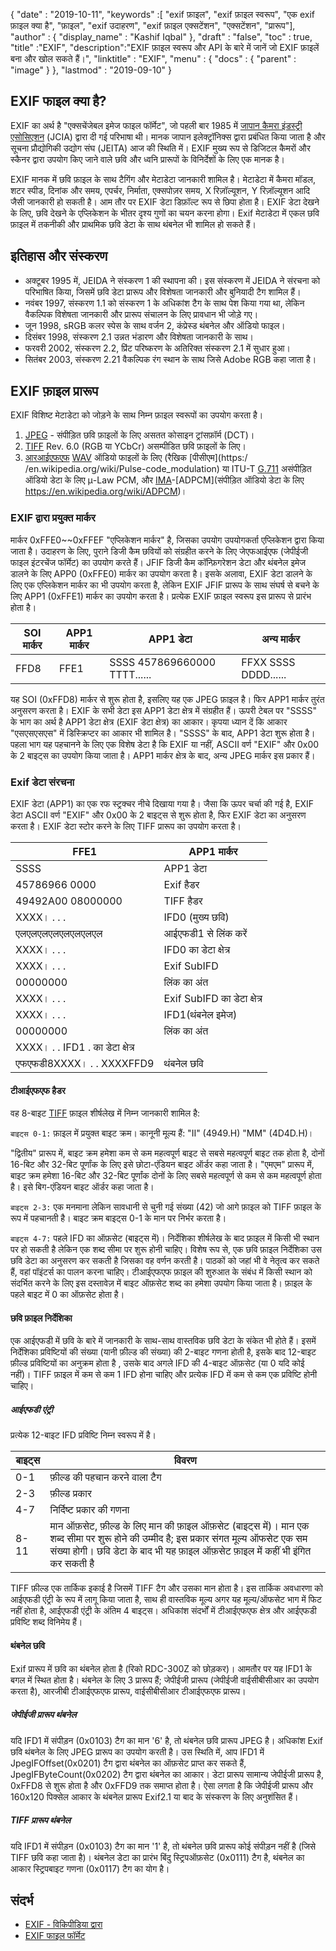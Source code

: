 {
  "date" : "2019-10-11",
  "keywords" :[ "exif फ़ाइल", "exif फ़ाइल स्वरूप", "एक exif फ़ाइल क्या है", "फ़ाइल", "exif उदाहरण", "exif फ़ाइल एक्सटेंशन", "एक्सटेंशन", "प्रारूप"],
  "author" : {
    "display_name" : "Kashif Iqbal"
},
  "draft" : "false",
  "toc" : true,
  "title" :"EXIF",
  "description":"EXIF फ़ाइल स्वरूप और API के बारे में जानें जो EXIF फ़ाइलें बना और खोल सकते हैं।",
  "linktitle" : "EXIF",
  "menu" : {
    "docs" : {
      "parent" : "image"
}
},
  "lastmod" : "2019-09-10"
}

## EXIF फाइल क्या है?
EXIF का अर्थ है "एक्सचेंजेबल इमेज फाइल फॉर्मेट", जो पहली बार 1985 में [जापान कैमरा इंडस्ट्री एसोसिएशन](https://en.wikipedia.org/wiki/Japan_Electronic_Industries_Development_Association) (JCIA) द्वारा दी गई परिभाषा थी। मानक जापान इलेक्ट्रॉनिक्स द्वारा प्रबंधित किया जाता है और सूचना प्रौद्योगिकी उद्योग संघ (JEITA) आज की स्थिति में। EXIF मुख्य रूप से डिजिटल कैमरों और स्कैनर द्वारा उपयोग किए जाने वाले छवि और ध्वनि प्रारूपों के विनिर्देशों के लिए एक मानक है।

EXIF मानक में छवि फ़ाइल के साथ टैगिंग और मेटाडेटा जानकारी शामिल है। मेटाडेटा में कैमरा मॉडल, शटर स्पीड, दिनांक और समय, एपर्चर, निर्माता, एक्सपोज़र समय, X रिज़ॉल्यूशन, Y रिज़ॉल्यूशन आदि जैसी जानकारी हो सकती है। आम तौर पर EXIF डेटा डिफ़ॉल्ट रूप से छिपा होता है। EXIF डेटा देखने के लिए, छवि देखने के एप्लिकेशन के भीतर दृश्य गुणों का चयन करना होगा। Exif मेटाडेटा में एकल छवि फ़ाइल में तकनीकी और प्राथमिक छवि डेटा के साथ थंबनेल भी शामिल हो सकते हैं।

## इतिहास और संस्करण ##

* अक्टूबर 1995 में, JEIDA ने संस्करण 1 की स्थापना की। इस संस्करण में JEIDA ने संरचना को परिभाषित किया, जिसमें छवि डेटा प्रारूप और विशेषता जानकारी और बुनियादी टैग शामिल हैं।
* नवंबर 1997, संस्करण 1.1 को संस्करण 1 के अधिकांश टैग के साथ पेश किया गया था, लेकिन वैकल्पिक विशेषता जानकारी और प्रारूप संचालन के लिए प्रावधान भी जोड़े गए।
* जून 1998, sRGB कलर स्पेस के साथ वर्जन 2, कंप्रेस्ड थंबनेल और ऑडियो फाइल।
* दिसंबर 1998, संस्करण 2.1 उन्नत भंडारण और विशेषता जानकारी के साथ।
* फरवरी 2002, संस्करण 2.2, प्रिंट परिष्करण के अतिरिक्त संस्करण 2.1 में सुधार हुआ।
* सितंबर 2003, संस्करण 2.21 वैकल्पिक रंग स्थान के साथ जिसे Adobe RGB कहा जाता है।

## EXIF फ़ाइल प्रारूप

EXIF विशिष्ट मेटाडेटा को जोड़ने के साथ निम्न फ़ाइल स्वरूपों का उपयोग करता है।

1. [JPEG](/hi/image/jpeg/) - संपीड़ित छवि फ़ाइलों के लिए असतत कोसाइन ट्रांसफ़ॉर्म (DCT)।
1. [TIFF](/hi/image/tiff/) Rev. 6.0 (RGB या YCbCr) असम्पीडित छवि फ़ाइलों के लिए।
1. [आरआईएफएफ](https://en.wikipedia.org/wiki/Resource_Interchange_File_Format) [WAV](https://en.wikipedia.org/wiki/WAV) ऑडियो फाइलों के लिए (रैखिक [पीसीएम](https:/ /en.wikipedia.org/wiki/Pulse-code_modulation) या ITU-T [G.711](https://en.wikipedia.org/wiki/G.711) असंपीड़ित ऑडियो डेटा के लिए μ-Law PCM, और [ IMA](https://en.wikipedia.org/wiki/Interactive_Multimedia_Association)-[ADPCM](संपीड़ित ऑडियो डेटा के लिए https://en.wikipedia.org/wiki/ADPCM)।

### EXIF द्वारा प्रयुक्त मार्कर ###

मार्कर 0xFFE0~~0xFFEF "एप्लिकेशन मार्कर" है, जिसका उपयोग उपयोगकर्ता एप्लिकेशन द्वारा किया जाता है। उदाहरण के लिए, पुराने डिजी कैम छवियों को संग्रहीत करने के लिए जेएफआईएफ (जेपीईजी फाइल इंटरचेंज फॉर्मेट) का उपयोग करते हैं। JFIF डिजी कैम कॉन्फ़िगरेशन डेटा और थंबनेल इमेज डालने के लिए APP0 (0xFFE0) मार्कर का उपयोग करता है। इसके अलावा, EXIF डेटा डालने के लिए एक एप्लिकेशन मार्कर का भी उपयोग करता है, लेकिन EXIF JFIF प्रारूप के साथ संघर्ष से बचने के लिए APP1 (0xFFE1) मार्कर का उपयोग करता है। प्रत्येक EXIF फ़ाइल स्वरूप इस प्रारूप से प्रारंभ होता है।


|SOI मार्कर|APP1 मार्कर|APP1 डेटा|अन्य मार्कर
---|---|---|---|
|FFD8|FFE1|SSSS 457869660000 TTTT......|FFXX SSSS DDDD......

यह SOI (0xFFD8) मार्कर से शुरू होता है, इसलिए यह एक JPEG फ़ाइल है। फिर APP1 मार्कर तुरंत अनुसरण करता है। EXIF के सभी डेटा इस APP1 डेटा क्षेत्र में संग्रहीत हैं। ऊपरी टेबल पर "SSSS" के भाग का अर्थ है APP1 डेटा क्षेत्र (EXIF डेटा क्षेत्र) का आकार। कृपया ध्यान दें कि आकार "एसएसएसएस" में डिस्क्रिप्टर का आकार भी शामिल है। "SSSS" के बाद, APP1 डेटा शुरू होता है। पहला भाग यह पहचानने के लिए एक विशेष डेटा है कि EXIF या नहीं, ASCII वर्ण "EXIF" और 0x00 के 2 बाइट्स का उपयोग किया जाता है। APP1 मार्कर क्षेत्र के बाद, अन्य JPEG मार्कर इस प्रकार हैं।

### Exif डेटा संरचना ###

EXIF डेटा (APP1) का एक रफ स्ट्रक्चर नीचे दिखाया गया है। जैसा कि ऊपर चर्चा की गई है, EXIF डेटा ASCII वर्ण "EXIF" और 0x00 के 2 बाइट्स से शुरू होता है, फिर EXIF डेटा का अनुसरण करता है। EXIF डेटा स्टोर करने के लिए TIFF प्रारूप का उपयोग करता है।


|FFE1|APP1 मार्कर
---|---|
|SSSS|APP1 डेटा|APP1 डेटा का आकार
|45786966 0000|Exif हैडर
|49492A00 08000000|TIFF हैडर
|XXXX। . . .|IFD0 (मुख्य छवि)|निर्देशिका
|एलएलएलएलएलएलएलएल|आईएफडी1 से लिंक करें
|XXXX। . . .|IFD0 का डेटा क्षेत्र
|XXXX। . . .|Exif SubIFD|Directory
|00000000|लिंक का अंत
|XXXX। . . .|Exif SubIFD का डेटा क्षेत्र
|XXXX। . . .|IFD1(थंबनेल इमेज)|निर्देशिका
|00000000|लिंक का अंत
|XXXX। . . IFD1 . का डेटा क्षेत्र
|एफएफडी8XXXX। . . XXXXFFD9|थंबनेल छवि

#### टीआईएफएफ हैडर ####

वह 8-बाइट [TIFF](/hi/image/tiff/) फ़ाइल शीर्षलेख में निम्न जानकारी शामिल है:

`बाइट्स 0-1:` फ़ाइल में प्रयुक्त बाइट क्रम। कानूनी मूल्य हैं: "II" (4949.H) "MM" (4D4D.H)।

"द्वितीय" प्रारूप में, बाइट क्रम हमेशा कम से कम महत्वपूर्ण बाइट से सबसे महत्वपूर्ण बाइट तक होता है, दोनों 16-बिट और 32-बिट पूर्णांक के लिए इसे छोटा-एंडियन बाइट ऑर्डर कहा जाता है। "एमएम" प्रारूप में, बाइट क्रम हमेशा 16-बिट और 32-बिट पूर्णांक दोनों के लिए सबसे महत्वपूर्ण से कम से कम महत्वपूर्ण होता है। इसे बिग-एंडियन बाइट ऑर्डर कहा जाता है।

`बाइट्स 2-3:` एक मनमाना लेकिन सावधानी से चुनी गई संख्या (42) जो आगे फ़ाइल को TIFF फ़ाइल के रूप में पहचानती है। बाइट क्रम बाइट्स 0-1 के मान पर निर्भर करता है।

`बाइट्स 4-7:` पहले IFD का ऑफ़सेट (बाइट्स में)। निर्देशिका शीर्षलेख के बाद फ़ाइल में किसी भी स्थान पर हो सकती है लेकिन एक शब्द सीमा पर शुरू होनी चाहिए। विशेष रूप से, एक छवि फ़ाइल निर्देशिका उस छवि डेटा का अनुसरण कर सकती है जिसका वह वर्णन करती है। पाठकों को जहां भी वे नेतृत्व कर सकते हैं, वहां पॉइंटर्स का पालन करना चाहिए। टीआईएफएफ फ़ाइल की शुरुआत के संबंध में किसी स्थान को संदर्भित करने के लिए इस दस्तावेज़ में बाइट ऑफ़सेट शब्द का हमेशा उपयोग किया जाता है। फ़ाइल के पहले बाइट में 0 का ऑफ़सेट होता है।

#### छवि फ़ाइल निर्देशिका ####

एक आईएफडी में छवि के बारे में जानकारी के साथ-साथ वास्तविक छवि डेटा के संकेत भी होते हैं। इसमें निर्देशिका प्रविष्टियों की संख्या (यानी फ़ील्ड की संख्या) की 2-बाइट गणना होती है, इसके बाद 12-बाइट फ़ील्ड प्रविष्टियों का अनुक्रम होता है , उसके बाद अगले IFD की 4-बाइट ऑफ़सेट (या 0 यदि कोई नहीं)। TIFF फ़ाइल में कम से कम 1 IFD होना चाहिए और प्रत्येक IFD में कम से कम एक प्रविष्टि होनी चाहिए।

##### आईएफडी एंट्री #####

प्रत्येक 12-बाइट IFD प्रविष्टि निम्न स्वरूप में है।


|बाइट्स|विवरण
---|---|
|0-1|फ़ील्ड की पहचान करने वाला टैग
|2-3|फ़ील्ड प्रकार
|4-7|निर्दिष्ट प्रकार की गणना
|8-11|मान ऑफ़सेट, फ़ील्ड के लिए मान की फ़ाइल ऑफ़सेट (बाइट्स में)। मान एक शब्द सीमा पर शुरू होने की उम्मीद है; इस प्रकार संगत मूल्य ऑफसेट एक सम संख्या होगी। छवि डेटा के बाद भी यह फ़ाइल ऑफ़सेट फ़ाइल में कहीं भी इंगित कर सकती है

TIFF फ़ील्ड एक तार्किक इकाई है जिसमें TIFF टैग और उसका मान होता है। इस तार्किक अवधारणा को आईएफडी एंट्री के रूप में लागू किया जाता है, साथ ही वास्तविक मूल्य अगर यह मूल्य/ऑफसेट भाग में फिट नहीं होता है, आईएफडी एंट्री के अंतिम 4 बाइट्स। अधिकांश संदर्भों में टीआईएफएफ क्षेत्र और आईएफडी प्रविष्टि शब्द विनिमेय हैं।

#### थंबनेल छवि ####

Exif प्रारूप में छवि का थंबनेल होता है (रिको RDC-300Z को छोड़कर)। आमतौर पर यह IFD1 के बगल में स्थित होता है। थंबनेल के लिए 3 प्रारूप हैं; जेपीईजी प्रारूप (जेपीईजी वाईसीबीसीआर का उपयोग करता है), आरजीबी टीआईएफएफ प्रारूप, वाईसीबीसीआर टीआईएफएफ प्रारूप।

##### जेपीईजी प्रारूप थंबनेल #####

यदि IFD1 में संपीड़न (0x0103) टैग का मान '6' है, तो थंबनेल छवि प्रारूप JPEG है। अधिकांश Exif छवि थंबनेल के लिए JPEG प्रारूप का उपयोग करती है। उस स्थिति में, आप IFD1 में JpegIFOffset(0x0201) टैग द्वारा थंबनेल का ऑफ़सेट प्राप्त कर सकते हैं, JpegIFByteCount(0x0202) टैग द्वारा थंबनेल का आकार। डेटा प्रारूप सामान्य जेपीईजी प्रारूप है, 0xFFD8 से शुरू होता है और 0xFFD9 तक समाप्त होता है। ऐसा लगता है कि जेपीईजी प्रारूप और 160x120 पिक्सेल आकार के थंबनेल प्रारूप Exif2.1 या बाद के संस्करण के लिए अनुशंसित हैं।

##### TIFF प्रारूप थंबनेल #####

यदि IFD1 में संपीड़न (0x0103) टैग का मान '1' है, तो थंबनेल छवि प्रारूप कोई संपीड़न नहीं है (जिसे TIFF छवि कहा जाता है)। थंबनेल डेटा का प्रारंभ बिंदु स्ट्रिपऑफ़सेट (0x0111) टैग है, थंबनेल का आकार स्ट्रिपबाइट गणना (0x0117) टैग का योग है।

## संदर्भ ##

* [EXIF - विकिपीडिया द्वारा](https://en.wikipedia.org/wiki/Exif)
* [EXIF फाइल फॉर्मेट](https://www.media.mit.edu/pia/Research/deepview/exif.html)

